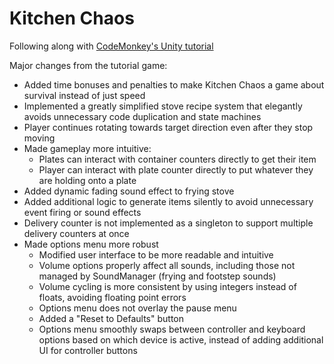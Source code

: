 # Kitchen Chaos

Following along with [CodeMonkey's Unity tutorial](https://www.youtube.com/watch?v=AmGSEH7QcDg&ab_channel=CodeMonkey)

Major changes from the tutorial game:

* Added time bonuses and penalties to make Kitchen Chaos a game about survival instead of just speed
* Implemented a greatly simplified stove recipe system that elegantly avoids unnecessary code duplication and state machines
* Player continues rotating towards target direction even after they stop moving
* Made gameplay more intuitive:
  * Plates can interact with container counters directly to get their item
  * Player can interact with plate counter directly to put whatever they are holding onto a plate
* Added dynamic fading sound effect to frying stove
* Added additional logic to generate items silently to avoid unnecessary event firing or sound effects
* Delivery counter is not implemented as a singleton to support multiple delivery counters at once
* Made options menu more robust
  * Modified user interface to be more readable and intuitive
  * Volume options properly affect all sounds, including those not managed by SoundManager (frying and footstep sounds)
  * Volume cycling is more consistent by using integers instead of floats, avoiding floating point errors
  * Options menu does not overlay the pause menu
  * Added a "Reset to Defaults" button
  * Options menu smoothly swaps between controller and keyboard options based on which device is active, instead of adding additional UI for controller buttons
